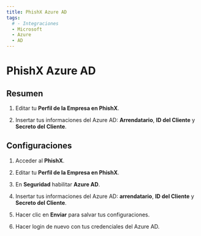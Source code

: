 ```yaml
---
title: PhishX Azure AD
tags:
  # - Integraciones
  - Microsoft
  - Azure
  - AD
---
```


# PhishX Azure AD

## Resumen

1. Editar tu **Perfil de la Empresa en PhishX**.

2. Insertar tus informaciones del Azure AD: **Arrendatario**, **ID del Cliente** y **Secreto del Cliente**.

## Configuraciones

1. Acceder al **PhishX**.

2. Editar tu **Perfil de la Empresa en PhishX**.

3. En **Seguridad** habilitar **Azure AD**.

4. Insertar tus informaciones del Azure AD: **arrendatario**, **ID del Cliente** y **Secreto del Cliente**.

5. Hacer clic en **Enviar** para salvar tus configuraciones.

6. Hacer login de nuevo con tus credenciales del Azure AD.
